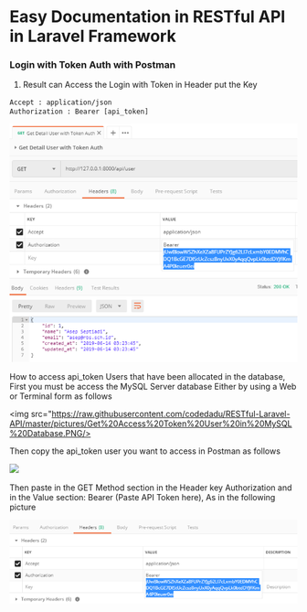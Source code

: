 # Easy Documentation in RESTful API in Laravel Framework
### Login with Token Auth with Postman
1. Result can Access the Login with Token in Header put the Key 

```shell
Accept : application/json
Authorization : Bearer [api_token]
```

<img src="https://raw.githubusercontent.com/codedadu/RESTful-Laravel-API/master/pictures/Login%20with%20Auth%20Token.PNG"/>

How to access api_token Users that have been allocated in the database, First you must be access the MySQL Server database Either by using a Web or Terminal form as follows

<img src="https://raw.githubusercontent.com/codedadu/RESTful-Laravel-API/master/pictures/Get%20Access%20Token%20User%20in%20MySQL%20Database.PNG/>

Then copy the api_token user you want to access in Postman as follows

<img src="https://raw.githubusercontent.com/codedadu/RESTful-Laravel-API/master/pictures/Copy%20This%20API%20Token%20User%20will%20Set.PNG"/>

Then paste in the GET Method section in the Header key Authorization and in the Value section: Bearer (Paste API Token here), 
As in the following picture

<img src="https://raw.githubusercontent.com/codedadu/RESTful-Laravel-API/master/pictures/Put%20in%20Method%20GET%20with%20Header.PNG"/>
